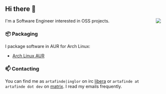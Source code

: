 ## Hi there 👋

<img align="right" src="https://github-readme-stats.vercel.app/api?username=inglor&count_private=true&show_icons=true&theme=chartreuse-dark&include_all_commits=true">

I'm a Software Engineer interested in OSS projects.

### 📦 Packaging

I package software in AUR for Arch Linux:
- [Arch Linux AUR](https://aur.archlinux.org/packages/?K=artafinde&SeB=m)

### 📫 Contacting

You can find me as `artafinde|inglor` on irc [libera](https://libera.chat/guides/connect) or `artafinde at artafinde dot dev` on [matrix](https://matrix.org/docs/projects/try-matrix-now/). I read my emails frequently.

<!--
**inglor/inglor** is a ✨ _special_ ✨ repository because its `README.md` (this file) appears on your GitHub profile.

Here are some ideas to get you started:

- 🔭 I’m currently working on ...
- 🌱 I’m currently learning ...
- 👯 I’m looking to collaborate on ...
- 🤔 I’m looking for help with ...
- 💬 Ask me about ...
- 📫 How to reach me: ...
- 😄 Pronouns: ...
- ⚡ Fun fact: ...
-->
